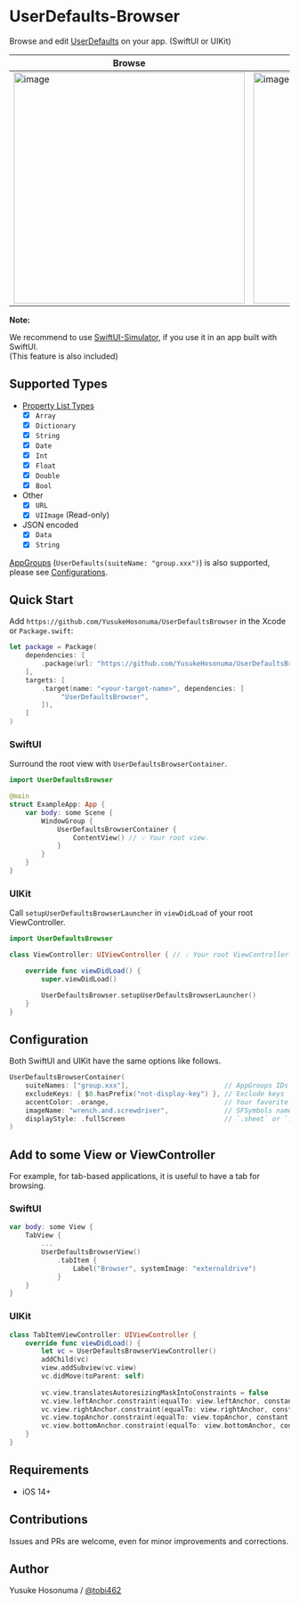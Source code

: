 # UserDefaults-Browser

Browse and edit [UserDefaults](https://developer.apple.com/documentation/foundation/userdefaults) on your app. (SwiftUI or UIKit)

| Browse | Edit (as JSON) | Edit (Date) | Export |
| -- | -- | -- | -- |
|<img width="415" alt="image" src="https://user-images.githubusercontent.com/2990285/167282478-3d4c17bf-40fd-47fd-bc1e-647002f9b7dc.png">|<img width="415" alt="image" src="https://user-images.githubusercontent.com/2990285/167282487-da0de277-917e-4032-8f7d-b027c0ea1690.png">|<img width="415" alt="image" src="https://user-images.githubusercontent.com/2990285/167282490-0281e64a-9b9f-44e7-bfea-f9f27772aeae.png">|<img width="415" alt="image" src="https://user-images.githubusercontent.com/2990285/167282492-034ccd01-742b-49b6-ab65-7492ebc34984.png">|


**Note:**

We recommend to use [SwiftUI-Simulator](https://github.com/YusukeHosonuma/SwiftUI-Simulator), if you use it in an app built with SwiftUI.<br>
(This feature is also included)

## Supported Types

- [Property List Types](https://developer.apple.com/library/archive/documentation/General/Conceptual/DevPedia-CocoaCore/PropertyList.html)
  - [x] `Array`
  - [x] `Dictionary`
  - [x] `String`
  - [x] `Date`
  - [x] `Int`
  - [x] `Float`
  - [x] `Double`
  - [x] `Bool`
- Other
  - [x] `URL`
  - [x] `UIImage` (Read-only)
- JSON encoded
  - [x] `Data`
  - [x] `String`

[AppGroups](https://developer.apple.com/documentation/bundleresources/entitlements/com_apple_security_application-groups) (`UserDefaults(suiteName: "group.xxx")`) is also supported, please see [Configurations](#Configurations).

## Quick Start

Add `https://github.com/YusukeHosonuma/UserDefaultsBrowser` in the Xcode or `Package.swift`:

```swift
let package = Package(
    dependencies: [
        .package(url: "https://github.com/YusukeHosonuma/UserDefaultsBrowser", from: "1.0.0"),
    ],
    targets: [
        .target(name: "<your-target-name>", dependencies: [
             "UserDefaultsBrowser",
        ]),
    ]
)
```

### SwiftUI

Surround the root view with `UserDefaultsBrowserContainer`.

```swift
import UserDefaultsBrowser

@main
struct ExampleApp: App {
    var body: some Scene {
        WindowGroup {
            UserDefaultsBrowserContainer {
                ContentView() // 💡 Your root view.
            }
        }
    }
}
```

### UIKit

Call `setupUserDefaultsBrowserLauncher` in `viewDidLoad` of your root ViewController.

```swift
import UserDefaultsBrowser

class ViewController: UIViewController { // 💡 Your root ViewController.

    override func viewDidLoad() {
        super.viewDidLoad()

        UserDefaultsBrowser.setupUserDefaultsBrowserLauncher()
    }
}
```

## Configuration

Both SwiftUI and UIKit have the same options like follows.

```swift
UserDefaultsBrowserContainer(
    suiteNames: ["group.xxx"],                        // AppGroups IDs
    excludeKeys: { $0.hasPrefix("not-display-key") }, // Exclude keys
    accentColor: .orange,                             // Your favorite color (`UIColor` type in UIKit-based API)
    imageName: "wrench.and.screwdriver",              // SFSymbols name
    displayStyle: .fullScreen                         // `.sheet` or `.fullScreen`
)
```

## Add to some View or ViewController

For example, for tab-based applications, it is useful to have a tab for browsing.

### SwiftUI

```swift
var body: some View {
    TabView {
        ...
        UserDefaultsBrowserView()
            .tabItem {
                Label("Browser", systemImage: "externaldrive")
            }
    }
}
```

### UIKit

```swift
class TabItemViewController: UIViewController {
    override func viewDidLoad() {
        let vc = UserDefaultsBrowserViewController()
        addChild(vc)
        view.addSubview(vc.view)
        vc.didMove(toParent: self)
        
        vc.view.translatesAutoresizingMaskIntoConstraints = false
        vc.view.leftAnchor.constraint(equalTo: view.leftAnchor, constant: 0).isActive = true
        vc.view.rightAnchor.constraint(equalTo: view.rightAnchor, constant: 0).isActive = true
        vc.view.topAnchor.constraint(equalTo: view.topAnchor, constant: 0).isActive = true
        vc.view.bottomAnchor.constraint(equalTo: view.bottomAnchor, constant: 0).isActive = true
    }
}
```

## Requirements

- iOS 14+

## Contributions

Issues and PRs are welcome, even for minor improvements and corrections.

## Author

Yusuke Hosonuma / [@tobi462](https://twitter.com/tobi462)

